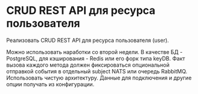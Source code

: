 # CRUD REST API для ресурса пользователя
Реализовать CRUD REST API для ресурса пользователя (user).

Можно использовать наработки со второй недели. В качестве БД - PostgreSQL, для кэширования - Redis или его форк типа keyDB. Факт вызова каждого метода должен фиксироваться опциональной отправкой события в отдельный subject NATS или очередь RabbitMQ. Использовать чистую архитектуру. Данные для подключения и другие опции получать из конфигурации.
